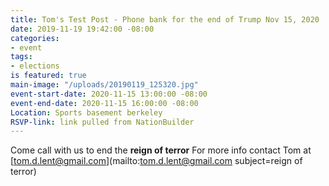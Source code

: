 ```yaml
---
title: Tom's Test Post - Phone bank for the end of Trump Nov 15, 2020
date: 2019-11-19 19:42:00 -08:00
categories:
- event
tags:
- elections
is featured: true
main-image: "/uploads/20190119_125320.jpg"
event-start-date: 2020-11-15 13:00:00 -08:00
event-end-date: 2020-11-15 16:00:00 -08:00
Location: Sports basement berkeley
RSVP-link: link pulled from NationBuilder
---
```


Come call with us to end the **reign of terror**
For more info contact Tom at [tom.d.lent@gmail.com](mailto:tom.d.lent@gmail.com subject=reign of terror)
